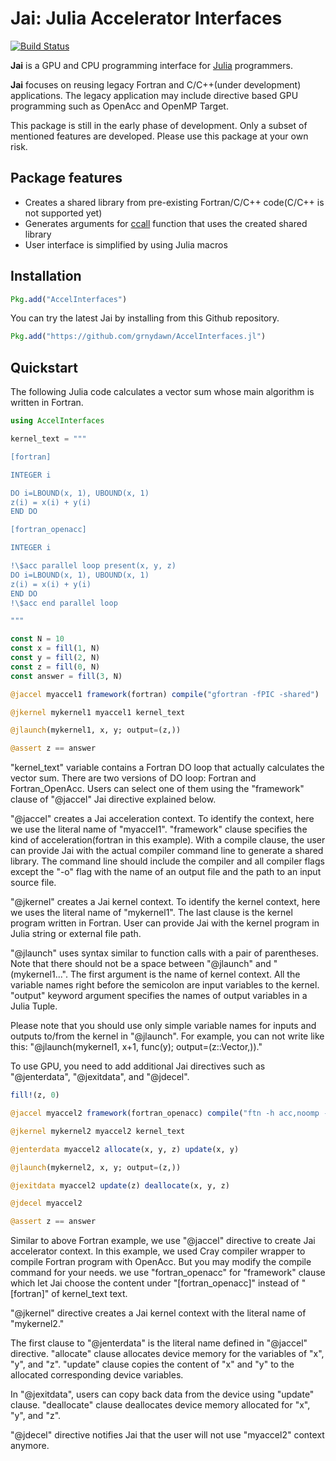 # Jai: Julia Accelerator Interfaces

[![Build Status](https://github.com/grnydawn/AccelInterfaces.jl/actions/workflows/CI.yml/badge.svg?branch=main)](https://github.com/grnydawn/AccelInterfaces.jl/actions/workflows/CI.yml?query=branch%3Amain)

**Jai** is a GPU and CPU programming interface for [Julia](http://julialang.org/) programmers.

**Jai** focuses on reusing legacy Fortran and C/C++(under development) applications. The legacy application may include directive based GPU programming such as OpenAcc and OpenMP Target.

This package is still in the early phase of development. Only a subset of mentioned features are developed. Please use this package at your own risk.

## Package features

- Creates a shared library from pre-existing Fortran/C/C++ code(C/C++ is not supported yet)
- Generates arguments for [ccall](https://docs.julialang.org/en/v1/base/c/#ccall) function that uses the created shared library
- User interface is simplified by using Julia macros

## Installation

```julia
Pkg.add("AccelInterfaces")
```

You can try the latest Jai by installing from this Github repository.

```julia
Pkg.add("https://github.com/grnydawn/AccelInterfaces.jl")
```


## Quickstart

The following Julia code calculates a vector sum whose main algorithm is written in Fortran.

```julia
using AccelInterfaces

kernel_text = """

[fortran]

INTEGER i

DO i=LBOUND(x, 1), UBOUND(x, 1)
z(i) = x(i) + y(i)
END DO

[fortran_openacc]

INTEGER i

!\$acc parallel loop present(x, y, z)
DO i=LBOUND(x, 1), UBOUND(x, 1)
z(i) = x(i) + y(i)
END DO
!\$acc end parallel loop

"""

const N = 10
const x = fill(1, N)
const y = fill(2, N)
const z = fill(0, N)
const answer = fill(3, N)

@jaccel myaccel1 framework(fortran) compile("gfortran -fPIC -shared")

@jkernel mykernel1 myaccel1 kernel_text

@jlaunch(mykernel1, x, y; output=(z,))

@assert z == answer
```

"kernel_text" variable contains a Fortran DO loop that actually calculates the vector sum. There are two versions of DO loop: Fortran and Fortran_OpenAcc. Users can select one of them using the "framework" clause of "@jaccel" Jai directive explained below.

"@jaccel" creates a Jai acceleration context. To identify the context, here we use the literal name of "myaccel1". "framework" clause specifies the kind of acceleration(fortran in this example). With a compile clause, the user can provide Jai with the actual compiler command line to generate a shared library. The command line should include the compiler and all compiler flags except the "-o" flag with the name of an output file and the path to an input source file.

"@jkernel" creates a Jai kernel context. To identify the kernel context, here we uses the literal name of "mykernel1". The last clause is the kernel program written in Fortran. User can provide Jai with the kernel program in Julia string or external file path.

"@jlaunch" uses syntax similar to function calls with a pair of parentheses. Note that there should not be a space between "@jlaunch" and "(mykernel1...". The first argument is the name of kernel context. All the variable names right before the semicolon are input variables to the kernel. "output" keyword argument specifies the names of output variables in a Julia Tuple.

Please note that you should use only simple variable names for inputs and outputs to/from the kernel in "@jlaunch". For example, you can not write like this: "@jlaunch(mykernel1, x+1, func(y); output=(z::Vector,))."


To use GPU, you need to add additional Jai directives such as "@jenterdata", "@jexitdata", and "@jdecel". 

```julia
fill!(z, 0)

@jaccel myaccel2 framework(fortran_openacc) compile("ftn -h acc,noomp -fPIC -shared")

@jkernel mykernel2 myaccel2 kernel_text

@jenterdata myaccel2 allocate(x, y, z) update(x, y)

@jlaunch(mykernel2, x, y; output=(z,))

@jexitdata myaccel2 update(z) deallocate(x, y, z)

@jdecel myaccel2

@assert z == answer
```

Similar to above Fortran example, we use "@jaccel" directive to create Jai accelerator context. In this example, we used Cray compiler wrapper to compile Fortran program with OpenAcc. But you may modify the compile command for your needs. we use "fortran_openacc" for "framework" clause which let Jai choose the content under "[fortran_openacc]" instead of "[fortran]" of kernel_text text.

"@jkernel" directive creates a Jai kernel context with the literal name of "mykernel2."

The first clause to "@jenterdata" is the literal name defined in "@jaccel" directive. "allocate" clause allocates device memory for the variables of "x", "y", and "z". "update" clause copies the content of "x" and "y" to the allocated corresponding device variables.

In "@jexitdata", users can copy back data from the device using "update" clause. "deallocate" clause deallocates device memory allocated for "x", "y", and "z".

"@jdecel" directive notifies Jai that the user will not use "myaccel2" context anymore.
